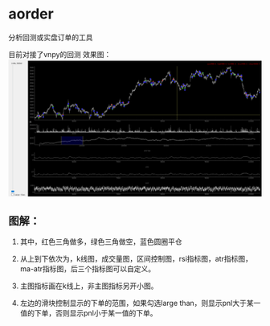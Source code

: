 # aorder
分析回测或实盘订单的工具


目前对接了vnpy的回测
效果图：
![](https://github.com/JaysonAlbert/aorder/blob/master/aorder/fig.png)


## 图解：

1. 其中，红色三角做多，绿色三角做空，蓝色圆圈平仓


2. 从上到下依次为，k线图，成交量图，区间控制图，rsi指标图，atr指标图，ma-atr指标图，后三个指标图可以自定义。


3. 主图指标画在k线上，非主图指标另开小图。


4. 左边的滑块控制显示的下单的范围，如果勾选large than，则显示pnl大于某一值的下单，否则显示pnl小于某一值的下单。

